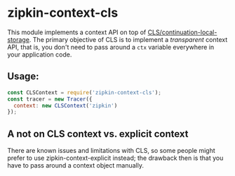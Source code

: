 # zipkin-context-cls

This module implements a context API on top of [CLS/continuation-local-storage](https://github.com/othiym23/node-continuation-local-storage).
The primary objective of CLS is to implement a *transparent* context API, that is, you don't need to pass around a `ctx`
variable everywhere in your application code.

## Usage:

```javascript
const CLSContext = require('zipkin-context-cls');
const tracer = new Tracer({
  context: new CLSContext('zipkin')
});
```

## A not on CLS context vs. explicit context

There are known issues and limitations with CLS, so some people might prefer to use zipkin-context-explicit instead;
the drawback then is that you have to pass around a context object manually.
